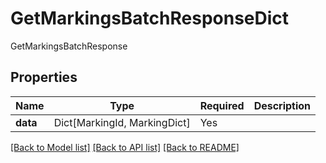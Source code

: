 # GetMarkingsBatchResponseDict

GetMarkingsBatchResponse

## Properties
| Name | Type | Required | Description |
| ------------ | ------------- | ------------- | ------------- |
**data** | Dict[MarkingId, MarkingDict] | Yes |  |


[[Back to Model list]](../../../../README.md#models-v2-link) [[Back to API list]](../../../../README.md#apis-v2-link) [[Back to README]](../../../../README.md)

